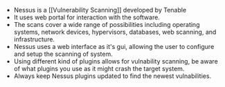 - Nessus is a [[Vulnerability Scanning]] developed by Tenable 
- It uses web portal for interaction with the software. 
- The scans cover a wide range of possibilities including operating systems, network devices, hypervisors, databases, web scanning, and infrastructure. 
- Nessus uses a web interface as it's gui, allowing the user to configure and setup the scanning of system. 
- Using different kind of plugins allows for vulnability scanning, be aware of what plugins you use as it might crash the target system. 
- Always keep Nessus plugins updated to find the newest vulnabilities. 
